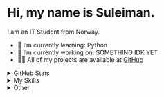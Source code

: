 # Hi, my name is Suleiman.
I am an IT Student from Norway.

- 🌱 I’m currently learning: Python
- 🔭 I’m currently working on: SOMETHING IDK YET
- 👨‍💻 All of my projects are available at [GitHub](https://github.com/Hiroshji)

<details>
  <summary>GitHub Stats</summary>
<img align="left" src="https://github-readme-stats.vercel.app/api?username=hiroshji&show_icons=true&theme=dracula&locale=en" alt="hiroshji" /> <img align="left" src="https://github-readme-stats.vercel.app/api/top-langs?username=hiroshji&show_icons=true&theme=dracula&locale=en&layout=compact" alt="hiroshji" />

</details>

<details>
  <summary>My Skills</summary>

  ### Languages
  ![Python](https://img.shields.io/badge/Python-3776AB?style=for-the-badge&logo=python&logoColor=white)
  ![HTML5](https://img.shields.io/badge/HTML5-E34F26?style=for-the-badge&logo=html5&logoColor=white)
  ![CSS3](https://img.shields.io/badge/CSS3-1572B6?style=for-the-badge&logo=css3&logoColor=white)
  ![PHP](https://img.shields.io/badge/PHP-777BB4?style=for-the-badge&logo=php&logoColor=white)
  ![MySQL](https://img.shields.io/badge/MySQL-4479A1?style=for-the-badge&logo=mysql&logoColor=white)

  ### Frameworks
  ![SQLAlchemy](https://img.shields.io/badge/SQLAlchemy-323330?style=for-the-badge&logo=sqlalchemy&logoColor=white)
  ![Qt](https://img.shields.io/badge/Qt-41CD52?style=for-the-badge&logo=qt&logoColor=white)

  ### Version Control
  ![Git](https://img.shields.io/badge/Git-F05032?style=for-the-badge&logo=git&logoColor=white)
  ![GitHub](https://img.shields.io/badge/GitHub-181717?style=for-the-badge&logo=github&logoColor=white)
</details>

<details>
  <summary>Other</summary>
  empty
</details>

